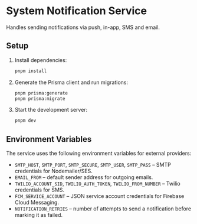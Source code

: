 # System Notification Service

Handles sending notifications via push, in-app, SMS and email.

## Setup

1. Install dependencies:
   ```bash
   pnpm install
   ```
2. Generate the Prisma client and run migrations:
   ```bash
   pnpm prisma:generate
   pnpm prisma:migrate
   ```
3. Start the development server:
   ```bash
   pnpm dev
   ```

## Environment Variables

The service uses the following environment variables for external providers:

- `SMTP_HOST`, `SMTP_PORT`, `SMTP_SECURE`, `SMTP_USER`, `SMTP_PASS` – SMTP credentials for Nodemailer/SES.
- `EMAIL_FROM` – default sender address for outgoing emails.
- `TWILIO_ACCOUNT_SID`, `TWILIO_AUTH_TOKEN`, `TWILIO_FROM_NUMBER` – Twilio credentials for SMS.
- `FCM_SERVICE_ACCOUNT` – JSON service account credentials for Firebase Cloud Messaging.
- `NOTIFICATION_RETRIES` – number of attempts to send a notification before marking it as failed.
